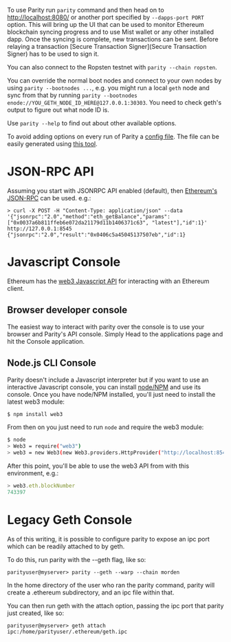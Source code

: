To use Parity run `parity` command and then head on to [http://localhost:8080/](http://localhost:8080/) or another port specified by `--dapps-port PORT` option. This will bring up the UI that can be used to monitor Ethereum blockchain syncing progress and to use Mist wallet or any other installed dapp. Once the syncing is complete, new transactions can be sent. Before relaying a transaction [Secure Transaction Signer](Secure Transaction Signer) has to be used to sign it.

You can also connect to the Ropsten testnet with `parity --chain ropsten`.

You can override the normal boot nodes and connect to your own nodes by using `parity --bootnodes ...`, e.g. you might run a local `geth` node and sync from that by running `parity --bootnodes enode://YOU_GETH_NODE_ID_HERE@127.0.0.1:30303`. You need to check geth's output to figure out what node ID is.

Use `parity --help` to find out about other available options.

To avoid adding options on every run of Parity a [config file](https://github.com/paritytech/parity/wiki/Configuring-Parity#config-file). The file can be easily generated using [this tool](https://ethcore.github.io/parity-config-generator/).

# JSON-RPC API

Assuming you start with JSONRPC API enabled (default), then [Ethereum's JSON-RPC](JSONRPC) can be used. e.g.:

````
> curl -X POST -H "Content-Type: application/json" --data '{"jsonrpc":"2.0","method":"eth_getBalance","params":["0x0037a6b811ffeb6e072da21179d11b1406371c63", "latest"],"id":1}' http://127.0.0.1:8545
{"jsonrpc":"2.0","result":"0x0406c5a45045137507eb","id":1}
````

# Javascript Console

Ethereum has the [web3 Javascript API](https://github.com/ethereum/wiki/wiki/JavaScript-API) for interacting with an Ethereum client.

## Browser developer console

The easiest way to interact with parity over the console is to use your browser and Parity's API console. Simply Head to the applications page and hit the Console application.

## Node.js CLI Console

Parity doesn't include a Javascript interpreter but if you want to use an interactive Javascript console, you can install [node/NPM](http://nodejs.org) and use its console. Once you have node/NPM installed, you'll just need to install the latest web3 module:

```bash
$ npm install web3
```

From then on you just need to run `node` and require the web3 module:

```bash
$ node
> Web3 = require("web3")
> web3 = new Web3(new Web3.providers.HttpProvider("http://localhost:8545"));
```

After this point, you'll be able to use the web3 API from with this environment, e.g.:

```javascript
> web3.eth.blockNumber
743397
```


# Legacy Geth Console

As of this writing, it is possible to configure parity to expose an ipc port which can be readily attached to by geth.

To do this, run parity with the --geth flag, like so:

    parityuser@myserver> parity --geth --warp --chain morden

In the home directory of the user who ran the parity command, parity will create a .ethereum subdirectory, and an ipc file within that.

You can then run geth with the attach option, passing the ipc port that parity just created, like so:

    parityuser@myserver> geth attach ipc:/home/parityuser/.ethereum/geth.ipc

